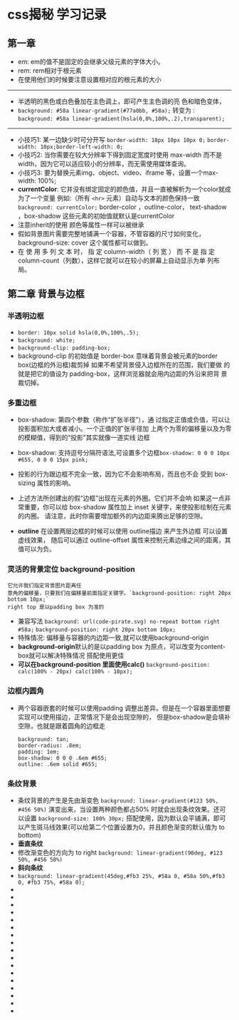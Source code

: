 <!--
 * @Author: your name
 * @Date: 2021-07-07 17:46:49
 * @LastEditTime: 2021-07-07 22:30:38
 * @LastEditors: Please set LastEditors
 * @Description: In User Settings Edit
 * @FilePath: \notes\study notes\css-study\css-style.md
-->
# css揭秘 学习记录
## 第一章
  * em: em的值不是固定的会继承父级元素的字体大小。
  * rem: rem相对于根元素
  * 在使用他们的时候要注意设置相对应的根元素的大小
  ---
  * 半透明的黑色或白色叠加在主色调上，即可产生主色调的亮
色和暗色变体，
  * `background: #58a linear-gradient(#77a0bb, #58a);` 
  转变为 :
  `background: #58a linear-gradient(hsla(0,0%,100%,.2),transparent);`
  ---
  * 小技巧1: 某一边缺少时可分开写
    `border-width: 10px 10px 10px 0;`
    `border-width: 10px;border-left-width: 0;`
  * 小技巧2: 当你需要在较大分辨率下得到固定宽度时使用 max-width 而不是
    width，因为它可以适应较小的分辨率，而无需使用媒体查询。
  * 小技巧3: 要为替换元素img、object、video、iframe 等，设置一个max-width: 100%;
  * **currentColor**: 它并没有绑定固定的颜色值，并且一直被解析为一个color就成为了一个变量
    例如:（所有 `<hr>` 元素）自动与文本的颜色保持一致 `background: currentColor;`
    border-color ，outline-color， text-shadow ，box-shadow 这些元素的初始值就默认是currentColor
  * 注意inherit的使用 颜色等属性一样可以被继承
  * 假如背景图片需要完整地铺满一个容器，不管容器的尺寸如何变化，
    background-size: cover 这个属性都可以做到。
  * 在 使 用 多 列 文 本 时， 指 定 column-width（ 列 宽 ） 而 不 是 指 定
    column-count（列数），这样它就可以在较小的屏幕上自动显示为单
    列布局。
## 第二章 背景与边框
  ### **半透明边框**
  * `border: 10px solid hsla(0,0%,100%,.5);`
  * `background: white;`
  * `background-clip: padding-box;`
  * background-clip 的初始值是 border-box   意味着背景会被元素的border box(边框的外沿框)裁剪掉
    如果不希望背景侵入边框所在的范围，我们要做
    的就是把它的值设为 padding-box，这样浏览器就会用内边距的外沿来把背
    景裁切掉。
  ### **多重边框**
  * box-shadow: 第四个参数（称作“扩张半径”），通
    过指定正值或负值，可以让投影面积加大或者减小。一个正值的扩张半径加
    上两个为零的偏移量以及为零的模糊值，得到的“投影”其实就像一道实线
    边框
  * box-shadow: 支持逗号分隔符语法,可设置多个边框`box-shadow: 0 0 0 10px #655, 0 0 0 15px pink;`
    
  * 投影的行为跟边框不完全一致，因为它不会影响布局，而且也不会
    受到 box-sizing 属性的影响。
  * 上述方法所创建出的假“边框”出现在元素的外圈。它们并不会响
    如果这一点非常重要，你可以给
    box-shadow 属性加上 inset 关键字，来使投影绘制在元素的内圈。
    请注意，此时你需要增加额外的内边距来腾出足够的空隙。
  * **outline** 在设置两层边框的时候可以使用 outline描边 来产生外边框 可以设置虚线效果，
    随后可以通过 outline-offset 属性来控制元素边缘之间的距离，其值可以为负。
  ### **灵活的背景定位 background-position**  
    它允许我们指定背景图片距离任
    意角的偏移量，只要我们在偏移量前面指定关键字。`background-position: right 20px bottom 10px;`
    right top 是以padding box 为准的
  * 兼容写法 
    `background: url(code-pirate.svg) no-repeat bottom right #58a;`
    `background-position: right 20px bottom 10px;`
  * 特殊情况: 偏移量与容器的内边距一致,就可以使用background-origin
  * **background-origin**默认的是以padding box 为原点，可以改变为content-box就可以解决特殊情况
    搭配使用更佳
  * **可以在background-position 里面使用calc()** `background-position: calc(100% - 20px) calc(100% - 10px);`
  ### **边框内圆角**
  * 两个容器嵌套的时候可以使用padding 调整出差异。但是在一个容器里面想要实现可以使用描边，正常情况下是会出现空隙的，
    但是box-shadow是会填补空隙，也就是跟着圆角的边框走

    ```
    background: tan;
    border-radius: .8em;
    padding: 1em;
    box-shadow: 0 0 0 .6em #655;
    outline: .6em solid #655;
    ```
  ### **条纹背景**
  * 条纹背景的产生是先由渐变色 `background: linear-gradient(#123 50%, #456 50%)` 演变出来，当设置两种颜色都占50% 时就会出现条纹效果。还可以设置 `background-size: 100% 30px;` 搭配使用，因为默认会平铺满，即可以产生斑马线效果(可以给第二个位置设置为0，并且颜色渐变的默认值为 to bottom)
  * **垂直条纹**
  *  修改渐变色的方向为 to right `background: linear-gradient(90deg, #123 50%, #456 50%)` 
  * **斜向条纹**
  * `background: linear-gradient(45deg,#fb3 25%, #58a 0, #58a 50%,#fb3 0, #fb3 75%, #58a 0);`
  *
  *
  *
  *
  *
  *
  *
  *
  *
  *
  *
  *
  *
  *
  *
  *
  *
  



